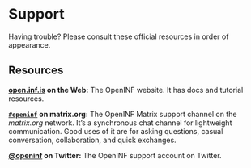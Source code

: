 <!-- https://help.github.com/en/github/building-a-strong-community/adding-support-resources-to-your-project -->

# Support

Having trouble? Please consult these official resources in order of appearance.

## Resources

**[open.inf.is][docs-site] on the Web:** The OpenINF website. It has docs and
tutorial resources.

**[`#openinf`][matrix-channel] on matrix.org:** The OpenINF Matrix support channel
on the _matrix.org_ network. It’s a synchronous chat channel for lightweight
communication. Good uses of it are for asking questions, casual conversation,
collaboration, and quick exchanges.

**[@openinf][twitter-account] on Twitter:** The OpenINF support account on
Twitter.

[docs-site]: https://open.inf.is/docs
[matrix-channel]: https://matrix.to/#/#openinf:matrix.org
[twitter-account]: https://twitter.com/OpenINF

